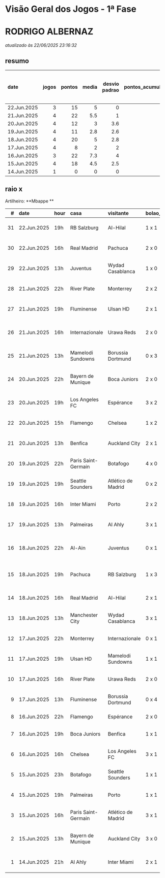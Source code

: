 # Visão Geral dos Jogos - 1ª Fase

# RODRIGO ALBERNAZ

_atualizado às 22/06/2025 23:16:32_

## resumo

| date        |   jogos |   pontos |   media |   desvio padrao |   pontos_acumulados |   1-Placar exato |   2-Vencedor + gols de um time |   3-Vencedor correto |   4-Gols de um time |   5-Nenhum acerto |
|:------------|--------:|---------:|--------:|----------------:|--------------------:|-----------------:|-------------------------------:|---------------------:|--------------------:|------------------:|
| 22.Jun.2025 |       3 |       15 |     5   |             0   |                 128 |                0 |                              0 |                    3 |                   0 |                 0 |
| 21.Jun.2025 |       4 |       22 |     5.5 |             1   |                 113 |                0 |                              1 |                    3 |                   0 |                 0 |
| 20.Jun.2025 |       4 |       12 |     3   |             3.6 |                  91 |                0 |                              1 |                    1 |                   0 |                 2 |
| 19.Jun.2025 |       4 |       11 |     2.8 |             2.6 |                  79 |                0 |                              0 |                    2 |                   1 |                 1 |
| 18.Jun.2025 |       4 |       20 |     5   |             2.8 |                  68 |                0 |                              2 |                    1 |                   1 |                 0 |
| 17.Jun.2025 |       4 |        8 |     2   |             2   |                  48 |                0 |                              0 |                    1 |                   3 |                 0 |
| 16.Jun.2025 |       3 |       22 |     7.3 |             4   |                  40 |                1 |                              0 |                    2 |                   0 |                 0 |
| 15.Jun.2025 |       4 |       18 |     4.5 |             2.5 |                  18 |                0 |                              1 |                    2 |                   1 |                 0 |
| 14.Jun.2025 |       1 |        0 |     0   |             0   |                   0 |                0 |                              0 |                    0 |                   0 |                 1 |

## raio x

Artilheiro: **Mbappe **

|   # | date        | hour   | casa                | visitante          | bolao_placar   | bolao_time          | real_placar   | real_time           |   pontos | criterio                     |   pontos_acumulados |
|----:|:------------|:-------|:--------------------|:-------------------|:---------------|:--------------------|:--------------|:--------------------|---------:|:-----------------------------|--------------------:|
|  31 | 22.Jun.2025 | 19h    | RB Salzburg         | Al-Hilal           | 1 x 1          | empate              | 0 x 0         | empate              |        5 | 3-Vencedor correto           |                 128 |
|  30 | 22.Jun.2025 | 16h    | Real Madrid         | Pachuca            | 2 x 0          | Real Madrid         | 3 x 1         | Real Madrid         |        5 | 3-Vencedor correto           |                 123 |
|  29 | 22.Jun.2025 | 13h    | Juventus            | Wydad Casablanca   | 1 x 0          | Juventus            | 4 x 1         | Juventus            |        5 | 3-Vencedor correto           |                 118 |
|  28 | 21.Jun.2025 | 22h    | River Plate         | Monterrey          | 2 x 2          | empate              | 0 x 0         | empate              |        5 | 3-Vencedor correto           |                 113 |
|  27 | 21.Jun.2025 | 19h    | Fluminense          | Ulsan HD           | 2 x 1          | Fluminense          | 4 x 2         | Fluminense          |        5 | 3-Vencedor correto           |                 108 |
|  26 | 21.Jun.2025 | 16h    | Internazionale      | Urawa Reds         | 2 x 0          | Internazionale      | 2 x 1         | Internazionale      |        7 | 2-Vencedor + gols de um time |                 103 |
|  25 | 21.Jun.2025 | 13h    | Mamelodi Sundowns   | Borussia Dortmund  | 0 x 3          | Borussia Dortmund   | 3 x 4         | Borussia Dortmund   |        5 | 3-Vencedor correto           |                  96 |
|  24 | 20.Jun.2025 | 22h    | Bayern de Munique   | Boca Juniors       | 2 x 0          | Bayern de Munique   | 2 x 1         | Bayern de Munique   |        7 | 2-Vencedor + gols de um time |                  91 |
|  23 | 20.Jun.2025 | 19h    | Los Angeles FC      | Espérance          | 3 x 2          | Los Angeles FC      | 0 x 1         | Espérance           |        0 | 5-Nenhum acerto              |                  84 |
|  22 | 20.Jun.2025 | 15h    | Flamengo            | Chelsea            | 1 x 2          | Chelsea             | 3 x 1         | Flamengo            |        0 | 5-Nenhum acerto              |                  84 |
|  21 | 20.Jun.2025 | 13h    | Benfica             | Auckland City      | 2 x 1          | Benfica             | 6 x 0         | Benfica             |        5 | 3-Vencedor correto           |                  84 |
|  20 | 19.Jun.2025 | 22h    | Paris Saint-Germain | Botafogo           | 4 x 0          | Paris Saint-Germain | 0 x 1         | Botafogo            |        0 | 5-Nenhum acerto              |                  79 |
|  19 | 19.Jun.2025 | 19h    | Seattle Sounders    | Atlético de Madrid | 0 x 2          | Atlético de Madrid  | 1 x 3         | Atlético de Madrid  |        5 | 3-Vencedor correto           |                  79 |
|  18 | 19.Jun.2025 | 16h    | Inter Miami         | Porto              | 2 x 2          | empate              | 2 x 1         | Inter Miami         |        1 | 4-Gols de um time            |                  74 |
|  17 | 19.Jun.2025 | 13h    | Palmeiras           | Al Ahly            | 3 x 1          | Palmeiras           | 2 x 0         | Palmeiras           |        5 | 3-Vencedor correto           |                  73 |
|  16 | 18.Jun.2025 | 22h    | Al-Ain              | Juventus           | 0 x 1          | Juventus            | 0 x 5         | Juventus            |        7 | 2-Vencedor + gols de um time |                  68 |
|  15 | 18.Jun.2025 | 19h    | Pachuca             | RB Salzburg        | 1 x 3          | RB Salzburg         | 1 x 2         | RB Salzburg         |        7 | 2-Vencedor + gols de um time |                  61 |
|  14 | 18.Jun.2025 | 16h    | Real Madrid         | Al-Hilal           | 2 x 1          | Real Madrid         | 1 x 1         | empate              |        1 | 4-Gols de um time            |                  54 |
|  13 | 18.Jun.2025 | 13h    | Manchester City     | Wydad Casablanca   | 3 x 1          | Manchester City     | 2 x 0         | Manchester City     |        5 | 3-Vencedor correto           |                  53 |
|  12 | 17.Jun.2025 | 22h    | Monterrey           | Internazionale     | 0 x 1          | Internazionale      | 1 x 1         | empate              |        1 | 4-Gols de um time            |                  48 |
|  11 | 17.Jun.2025 | 19h    | Ulsan HD            | Mamelodi Sundowns  | 1 x 1          | empate              | 0 x 1         | Mamelodi Sundowns   |        1 | 4-Gols de um time            |                  47 |
|  10 | 17.Jun.2025 | 16h    | River Plate         | Urawa Reds         | 2 x 0          | River Plate         | 3 x 1         | River Plate         |        5 | 3-Vencedor correto           |                  46 |
|   9 | 17.Jun.2025 | 13h    | Fluminense          | Borussia Dortmund  | 0 x 4          | Borussia Dortmund   | 0 x 0         | empate              |        1 | 4-Gols de um time            |                  41 |
|   8 | 16.Jun.2025 | 22h    | Flamengo            | Espérance          | 2 x 0          | Flamengo            | 2 x 0         | Flamengo            |       12 | 1-Placar exato               |                  40 |
|   7 | 16.Jun.2025 | 19h    | Boca Juniors        | Benfica            | 1 x 1          | empate              | 2 x 2         | empate              |        5 | 3-Vencedor correto           |                  28 |
|   6 | 16.Jun.2025 | 16h    | Chelsea             | Los Angeles FC     | 3 x 1          | Chelsea             | 2 x 0         | Chelsea             |        5 | 3-Vencedor correto           |                  23 |
|   5 | 15.Jun.2025 | 23h    | Botafogo            | Seattle Sounders   | 1 x 1          | empate              | 2 x 1         | Botafogo            |        1 | 4-Gols de um time            |                  18 |
|   4 | 15.Jun.2025 | 19h    | Palmeiras           | Porto              | 1 x 1          | empate              | 0 x 0         | empate              |        5 | 3-Vencedor correto           |                  17 |
|   3 | 15.Jun.2025 | 16h    | Paris Saint-Germain | Atlético de Madrid | 3 x 1          | Paris Saint-Germain | 4 x 0         | Paris Saint-Germain |        5 | 3-Vencedor correto           |                  12 |
|   2 | 15.Jun.2025 | 13h    | Bayern de Munique   | Auckland City      | 3 x 0          | Bayern de Munique   | 10 x 0        | Bayern de Munique   |        7 | 2-Vencedor + gols de um time |                   7 |
|   1 | 14.Jun.2025 | 21h    | Al Ahly             | Inter Miami        | 2 x 1          | Al Ahly             | 0 x 0         | empate              |        0 | 5-Nenhum acerto              |                   0 |
